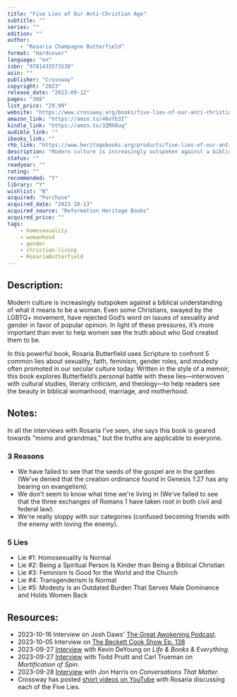 ```yaml
---
title: "Five Lies of Our Anti-Christian Age"
subtitle: ""
series: ""
edition: ""
author: 
    - "Rosaria Champagne Butterfield"
format: "Hardcover"
language: "en"
isbn: "9781433573538"
asin: ""
publisher: "Crossway"
copyright: "2023"
release_date: "2023-09-12"
pages: "368"
list_price: "29.99"
website: "https://www.crossway.org/books/five-lies-of-our-anti-christian-age-hcj/"
amazon_link: "https://amzn.to/46vYb3I"
kindle_link: "https://amzn.to/3ZMX0uq"
audible_link: ""
ibooks_link: ""
rhb_link: "https://www.heritagebooks.org/products/five-lies-of-our-anti-christian-age-butterfield.html" 
description: "Modern culture is increasingly outspoken against a biblical understanding of what it means to be a woman. Even some Christians, swayed by the LGBTQ+ movement, have rejected God’s word on issues of sexuality and gender in favor of popular opinion. In light of these pressures, it’s more important than ever to help women see the truth about who God created them to be."
status: ""
readyear: ""
rating: ""
recommended: "Y"
library: "Y"
wishlist: "N"
acquired: "Purchase"
acquired_date: "2023-10-13"
acquired_source: "Reformation Heritage Books"
acquired_price: ""
tags:
    - homosexuality
    - womanhood
    - gender
    - christian-living
    - RosariaButterfield
---
```

## Description:

Modern culture is increasingly outspoken against a biblical understanding of what it means to be a woman. Even some Christians, swayed by the LGBTQ+ movement, have rejected God’s word on issues of sexuality and gender in favor of popular opinion. In light of these pressures, it’s more important than ever to help women see the truth about who God created them to be.

In this powerful book, Rosaria Butterfield uses Scripture to confront 5 common lies about sexuality, faith, feminism, gender roles, and modesty often promoted in our secular culture today. Written in the style of a memoir, this book explores Butterfield’s personal battle with these lies―interwoven with cultural studies, literary criticism, and theology―to help readers see the beauty in biblical womanhood, marriage, and motherhood.

## Notes:

In all the interviews with Rosaria I've seen, she says this book is geared towards "moms and grandmas," but the truths are applicable to everyone.

### 3 Reasons

- We have failed to see that the seeds of the gospel are in the garden (We've denied that the creation ordinance found in Genesis 1:27 has any bearing on evangelism).
- We don't seem to know what time we're living in (We've failed to see that the three exchanges of Romans 1 have taken root in both civil and federal law).
- We're really sloppy with our categories (confused becoming friends with the enemy with loving the enemy).

### 5 Lies

- Lie #1: Homosexuality Is Normal
- Lie #2: Being a Spiritual Person Is Kinder than Being a Biblical Christian
- Lie #3: Feminism Is Good for the World and the Church
- Lie #4: Transgenderism Is Normal
- Lie #5: Modesty Is an Outdated Burden That Serves Male Dominance and Holds Women Back

## Resources:
- 2023-10-16 Interview on Josh Daws' [The Great Awokening Podcast](/notes/podcast/the-great-awokening-podcast/five-lies-of-our-anti-christian-age-with-rosaria-butterfield/).
- 2023-10-05 Interview on [The Beckett Cook Show Ep. 138](https://overcast.fm/+8rTrNYo7o)
- 2023-09-27 [Interview](https://overcast.fm/+ghgJbUtu8) with Kevin DeYoung on _Life & Books & Everything_.
- 2023-09-27 [Interview](https://overcast.fm/+F2-JL_Lg) with Todd Pruitt and Carl Trueman on _Mortification of Spin_.
- 2023-09-28 [Interview](https://overcast.fm/+P17PFVQoE) with Jon Harris on _Conversations That Matter_.
- Crossway has posted [short videos on YouTube](https://www.youtube.com/playlist?list=PLRIff6sHi0pdWjKYcrcRw7N6n8nrR9L6S) with Rosaria discussing each of the Five Lies.